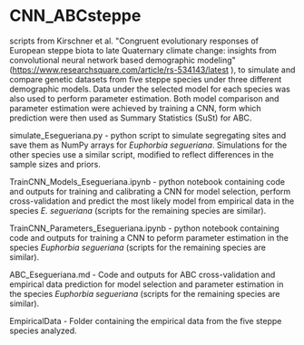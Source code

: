 # CNN_ABCsteppe

scripts from Kirschner et al. "Congruent evolutionary responses of European steppe biota to late Quaternary climate change: insights from convolutional neural network based demographic modeling" (https://www.researchsquare.com/article/rs-534143/latest ), to simulate and compare genetic datasets from five steppe species under three different demographic models. Data under the selected model for each species was also used to perform parameter estimation. Both model comparison and parameter estimation were achieved by training a CNN, form which prediction were then used as Summary Statistics (SuSt) for ABC.

simulate_Esegueriana.py - python script to simulate segregating sites and save them as NumPy arrays for *Euphorbia segueriana*. Simulations for the other species use a similar script, modified to reflect differences in the sample sizes and priors.

TrainCNN_Models_Esegueriana.ipynb - python notebook containing code and outputs for training and calibrating a CNN for model selection, perform cross-validation and predict the most likely model from empirical data in the species *E. segueriana* (scripts for the remaining species are similar).

TrainCNN_Parameters_Esegueriana.ipynb - python notebook containing code and outputs for training a CNN to peform parameter estimation in the species *Euphorbia segueriana* (scripts for the remaining species are similar).

ABC_Esegueriana.md - Code and outputs for ABC cross-validation and empirical data prediction for model selection and parameter estimation in the species *Euphorbia segueriana* (scripts for the remaining species are similar).

EmpiricalData - Folder containing the empirical data from the five steppe species analyzed.
